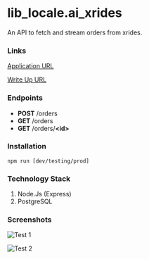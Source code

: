 # lib_locale.ai_xrides
An API to fetch and stream orders from xrides.

### Links
[Application URL](https://limitless-falls-57736.herokuapp.com)

[Write Up URL](https://docs.google.com/document/d/1-pRUawHXdfPuvGPpET43Z2x0tig3PLYY5LZ9LEDiko4/edit?usp=sharing)

### Endpoints
- <b>POST</b> /orders
- <b>GET</b> /orders
- <b>GET</b> /orders/<b>\<id\></b>

### Installation
```
npm run [dev/testing/prod]
```
### Technology Stack
1. Node.Js (Express)
2. PostgreSQL

### Screenshots
![Test 1](https://i.ibb.co/SXg2mW4/Screenshot-from-2019-09-01-13-05-07.png)

![Test 2](https://i.ibb.co/BL312Z8/Screenshot-from-2019-09-01-13-05-15.png)
